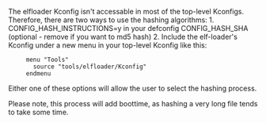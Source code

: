 <!--
     Copyright 2017, DornerWorks

     SPDX-License-Identifier: GPL-2.0-only

     This data was produced by DornerWorks, Ltd. of Grand Rapids, MI, USA under
     a DARPA SBIR, Contract Number D16PC00107.

     Approved for Public Release, Distribution Unlimited.
-->

The elfloader Kconfig isn't accessable in most of the top-level Kconfigs.
Therefore, there are two ways to use the hashing algorithms:
      1. CONFIG_HASH_INSTRUCTIONS=y in your defconfig
         CONFIG_HASH_SHA (optional - remove if you want to md5 hash)
      2. Include the elf-loader's Kconfig under a new menu in your top-level Kconfig
         like this:

         menu "Tools"
           source "tools/elfloader/Kconfig"
         endmenu

Either one of these options will allow the user to select the hashing process.

Please note, this process will add boottime, as hashing a very long file tends to take some time.
